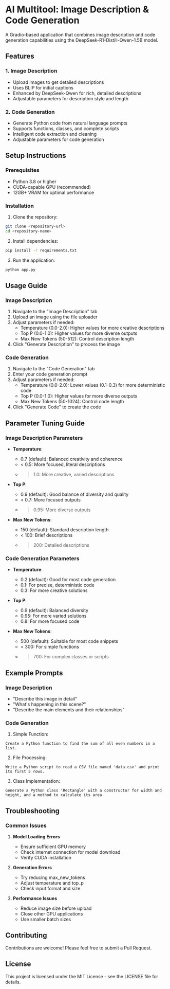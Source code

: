 # AI Multitool: Image Description & Code Generation

A Gradio-based application that combines image description and code generation capabilities using the DeepSeek-R1-Distill-Qwen-1.5B model.

## Features

### 1. Image Description
- Upload images to get detailed descriptions
- Uses BLIP for initial captions
- Enhanced by DeepSeek-Qwen for rich, detailed descriptions
- Adjustable parameters for description style and length

### 2. Code Generation
- Generate Python code from natural language prompts
- Supports functions, classes, and complete scripts
- Intelligent code extraction and cleaning
- Adjustable parameters for code generation

## Setup Instructions

### Prerequisites
- Python 3.8 or higher
- CUDA-capable GPU (recommended)
- 12GB+ VRAM for optimal performance

### Installation

1. Clone the repository:
```bash
git clone <repository-url>
cd <repository-name>
```

2. Install dependencies:
```bash
pip install -r requirements.txt
```

3. Run the application:
```bash
python app.py
```

## Usage Guide

### Image Description
1. Navigate to the "Image Description" tab
2. Upload an image using the file uploader
3. Adjust parameters if needed:
   - Temperature (0.0-2.0): Higher values for more creative descriptions
   - Top P (0.0-1.0): Higher values for more diverse outputs
   - Max New Tokens (50-512): Control description length
4. Click "Generate Description" to process the image

### Code Generation
1. Navigate to the "Code Generation" tab
2. Enter your code generation prompt
3. Adjust parameters if needed:
   - Temperature (0.0-2.0): Lower values (0.1-0.3) for more deterministic code
   - Top P (0.0-1.0): Higher values for more diverse outputs
   - Max New Tokens (50-1024): Control code length
4. Click "Generate Code" to create the code

## Parameter Tuning Guide

### Image Description Parameters
- **Temperature**: 
  - 0.7 (default): Balanced creativity and coherence
  - < 0.5: More focused, literal descriptions
  - > 1.0: More creative, varied descriptions

- **Top P**:
  - 0.9 (default): Good balance of diversity and quality
  - < 0.7: More focused outputs
  - > 0.95: More diverse outputs

- **Max New Tokens**:
  - 150 (default): Standard description length
  - < 100: Brief descriptions
  - > 200: Detailed descriptions

### Code Generation Parameters
- **Temperature**:
  - 0.2 (default): Good for most code generation
  - 0.1: For precise, deterministic code
  - 0.3: For more creative solutions

- **Top P**:
  - 0.9 (default): Balanced diversity
  - 0.95: For more varied solutions
  - 0.8: For more focused code

- **Max New Tokens**:
  - 500 (default): Suitable for most code snippets
  - < 300: For simple functions
  - > 700: For complex classes or scripts

## Example Prompts

### Image Description
- "Describe this image in detail"
- "What's happening in this scene?"
- "Describe the main elements and their relationships"

### Code Generation
1. Simple Function:
```
Create a Python function to find the sum of all even numbers in a list.
```

2. File Processing:
```
Write a Python script to read a CSV file named 'data.csv' and print its first 5 rows.
```

3. Class Implementation:
```
Generate a Python class 'Rectangle' with a constructor for width and height, and a method to calculate its area.
```

## Troubleshooting

### Common Issues
1. **Model Loading Errors**
   - Ensure sufficient GPU memory
   - Check internet connection for model download
   - Verify CUDA installation

2. **Generation Errors**
   - Try reducing max_new_tokens
   - Adjust temperature and top_p
   - Check input format and size

3. **Performance Issues**
   - Reduce image size before upload
   - Close other GPU applications
   - Use smaller batch sizes

## Contributing
Contributions are welcome! Please feel free to submit a Pull Request.

## License
This project is licensed under the MIT License - see the LICENSE file for details. 